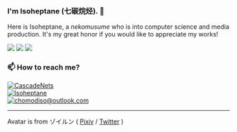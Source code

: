 ### I'm Isoheptane (七碳烷烃). 👋
Here is Isoheptane, a *nekomusume* who is into computer science and media production. It's my great honor if you would like to appreciate my works!

![](https://img.shields.io/static/v1?label=&message=C%2b%2b&color=00599c&style=for-the-badge&logo=C%2b%2b&logoColor=white)
![](https://img.shields.io/static/v1?label=&message=C%23&color=239120&style=for-the-badge&logo=C%20Sharp&logoColor=white)
![](https://img.shields.io/static/v1?label=&message=Blender&color=f5792a&style=for-the-badge&logo=Blender&logoColor=white)

### 📫 How to reach me?
[![CascadeNets](https://img.shields.io/static/v1?label=Twitter&message=CascadeNets&color=1da1f2&style=flat-square&logo=twitter)](https://twitter.com/CascadeNets)  
[![Isoheptane](https://img.shields.io/static/v1?label=Telegram&message=Isoheptane&color=0088cc&style=flat-square&logo=telegram)](https://t.me/Isoheptane)  
[![chomodiso@outlook.com](https://img.shields.io/static/v1?label=e-mail&message=chomodiso@outlook.com&color=127cd6&style=flat-square&logo)](mailto://chomodiso@outlook.com)  

---

Avatar is from ゾイルン ( [Pixiv](https://www.pixiv.net/users/2882559) / [Twitter](https://twitter.com/Zoirun) )
